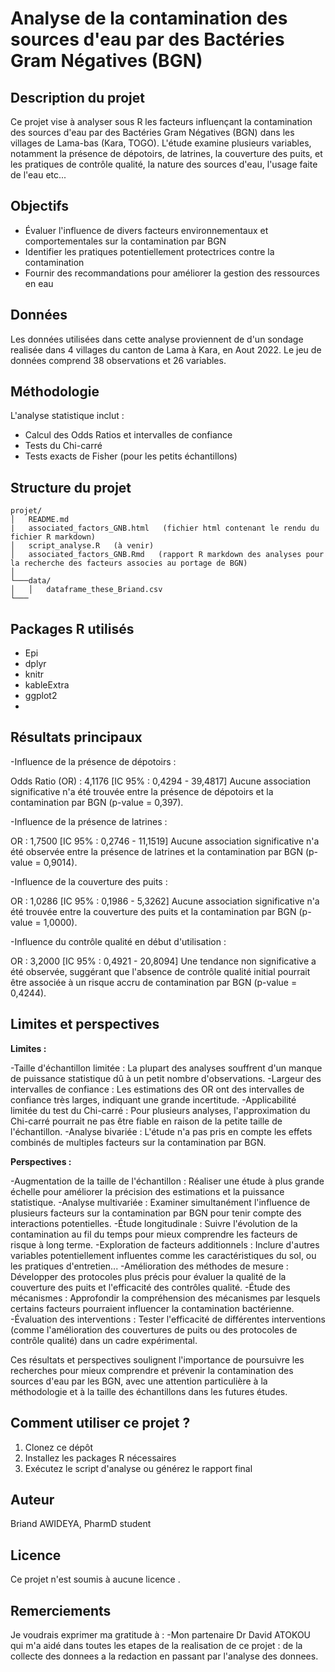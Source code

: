 
# Analyse de la contamination des sources d'eau par des Bactéries Gram Négatives (BGN)

## Description du projet

Ce projet vise à analyser sous R les facteurs influençant la contamination des sources d'eau par des Bactéries Gram Négatives (BGN) dans les villages de Lama-bas (Kara, TOGO). L'étude examine plusieurs variables, notamment la présence de dépotoirs, de latrines, la couverture des puits, et les pratiques de contrôle qualité, la nature des sources d'eau, l'usage faite de l'eau etc...

## Objectifs

- Évaluer l'influence de divers facteurs environnementaux et comportementales sur la contamination par BGN
- Identifier les pratiques potentiellement protectrices contre la contamination
- Fournir des recommandations pour améliorer la gestion des ressources en eau

## Données

Les données utilisées dans cette analyse proviennent de d'un sondage realisée dans 4 villages du canton de Lama à Kara, en Aout 2022. Le jeu de données comprend 38 observations et 26 variables.

## Méthodologie

L'analyse statistique inclut :
- Calcul des Odds Ratios et intervalles de confiance
- Tests du Chi-carré
- Tests exacts de Fisher (pour les petits échantillons)

## Structure du projet

```
projet/
│   README.md
|   associated_factors_GNB.html   (fichier html contenant le rendu du fichier R markdown)
│   script_analyse.R   (à venir)
│   associated_factors_GNB.Rmd   (rapport R markdown des analyses pour la recherche des facteurs associes au portage de BGN)
│
└───data/
│   │   dataframe_these_Briand.csv 
└───

```

## Packages R utilisés

- Epi
- dplyr
- knitr
- kableExtra
- ggplot2
-

## Résultats principaux

  -Influence de la présence de dépotoirs :

Odds Ratio (OR) : 4,1176 [IC 95% : 0,4294 - 39,4817]
Aucune association significative n'a été trouvée entre la présence de dépotoirs et la contamination par BGN (p-value = 0,397).


  -Influence de la présence de latrines :

OR : 1,7500 [IC 95% : 0,2746 - 11,1519]
Aucune association significative n'a été observée entre la présence de latrines et la contamination par BGN (p-value = 0,9014).


  -Influence de la couverture des puits :

OR : 1,0286 [IC 95% : 0,1986 - 5,3262]
Aucune association significative n'a été trouvée entre la couverture des puits et la contamination par BGN (p-value = 1,0000).


  -Influence du contrôle qualité en début d'utilisation :

OR : 3,2000 [IC 95% : 0,4921 - 20,8094]
Une tendance non significative a été observée, suggérant que l'absence de contrôle qualité initial pourrait être associée à un risque accru de contamination par BGN (p-value = 0,4244).


## Limites et perspectives

**Limites :**

-Taille d'échantillon limitée : La plupart des analyses souffrent d'un manque de puissance statistique dû à un petit nombre d'observations.
-Largeur des intervalles de confiance : Les estimations des OR ont des intervalles de confiance très larges, indiquant une grande incertitude.
-Applicabilité limitée du test du Chi-carré : Pour plusieurs analyses, l'approximation du Chi-carré pourrait ne pas être fiable en raison de la petite taille de l'échantillon.
-Analyse bivariée : L'étude n'a pas pris en compte les effets combinés de multiples facteurs sur la contamination par BGN.

**Perspectives :**

-Augmentation de la taille de l'échantillon : Réaliser une étude à plus grande échelle pour améliorer la précision des estimations et la puissance statistique.
-Analyse multivariée : Examiner simultanément l'influence de plusieurs facteurs sur la contamination par BGN pour tenir compte des interactions potentielles.
-Étude longitudinale : Suivre l'évolution de la contamination au fil du temps pour mieux comprendre les facteurs de risque à long terme.
-Exploration de facteurs additionnels : Inclure d'autres variables potentiellement influentes comme les caractéristiques du sol, ou les pratiques d'entretien...
-Amélioration des méthodes de mesure : Développer des protocoles plus précis pour évaluer la qualité de la couverture des puits et l'efficacité des contrôles qualité.
-Étude des mécanismes : Approfondir la compréhension des mécanismes par lesquels certains facteurs pourraient influencer la contamination bactérienne.
-Évaluation des interventions : Tester l'efficacité de différentes interventions (comme l'amélioration des couvertures de puits ou des protocoles de contrôle qualité) dans un cadre expérimental.

Ces résultats et perspectives soulignent l'importance de poursuivre les recherches pour mieux comprendre et prévenir la contamination des sources d'eau par les BGN, avec une attention particulière à la méthodologie et à la taille des échantillons dans les futures études.



## Comment utiliser ce projet ?

1. Clonez ce dépôt
2. Installez les packages R nécessaires
3. Exécutez le script d'analyse ou générez le rapport final

## Auteur

Briand AWIDEYA, PharmD student

## Licence

Ce projet n'est soumis à aucune licence .

## Remerciements

Je voudrais exprimer ma gratitude à :
  -Mon partenaire Dr David ATOKOU qui m'a aidé dans toutes les etapes de la realisation de ce projet : de la collecte des donnees a la redaction en passant par l'analyse des donnees.


